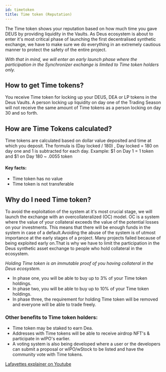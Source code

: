 ```yaml
---
id: timetoken
title: Time token (Reputation)
---
```


The Time token shows your reputation based on how much time you gave DEUS by providing liquidity in the Vaults. As Deus ecosystem is about to enter it's most critical phase of launching the first decentralised synthetic exchange, we have to make sure we do everything in an extremely cautious manner to protect the safety of the entire project.

*With that in mind, we will enter an early launch phase where the participation in the Synchronizer exchange is limited to Time token holders only.*

 
## How to get Time tokens?

You receive Time token for locking up your DEUS, DEA or LP tokens in the Deus Vaults. A person locking up liquidity on day one of the Trading Season will not receive the same amount of Time tokens as a person locking on day 30 and so forth.


## How are Time Tokens calculated?

Time tokens are calculated based on dollar value deposited and time at which you deposit. The formula is (Day locked / 180) , Day locked = 180 on day one and 1 is subtracted for each day.
Example: $1 on Day 1 = 1 token and $1 on Day 180 ~ .0055 token 

#### Key facts:

- Time token has no value 
- Time token is not transferable

## Why do I need Time token?

To avoid the exploitation of the system at it's most crucial stage, we will launch the exchange with an overcollateralized (OC) model. OC is a system where the value of your collateral exceeds the value of the potential losses on your investments. This means that there will be enough funds in the system in case of a default.Avoiding the abuse of the system is of utmost importance at the early stages of a project. Many projects failed because of being exploited early on.That is why we have to limit the participation in the Deus synthetic asset exchange to people who hold collateral in the ecosystem.

*Holding Time token is an immutable proof of you having collateral in the Deus ecosystem.*

- In phase one, you will be able to buy up to 3% of your Time token holdings. 
- In phase two, you will be able to buy up to 10% of your Time token holdings.
- In phase three, the requirement for holding Time token will be removed and everyone will be able to trade freely. 


### Other benefits to Time token holders:

- Time token may be staked to earn Dea.  
- Addresses with Time tokens will be able to receive airdrop NFT's & participate in wIPO's earlier. 
- A voting system is also being developed where a user or the developers can submit a proposal or wIPO/wStock to be listed and have the community vote with Time tokens.


[Lafayettes explainer on Youtube](https://www.youtube.com/watch?v=Xdxj8opzQgw)

